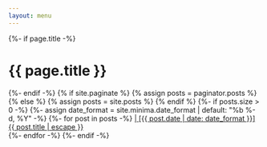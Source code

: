 ```yaml
---
layout: menu
---
```


{%- if page.title -%}
    <h1 class="page-heading">{{ page.title }}</h1>
{%- endif -%}
{% if site.paginate %}
    {% assign posts = paginator.posts %}
{% else %}
    {% assign posts = site.posts %}
{% endif %}
{%- if posts.size > 0 -%}
    {%- assign date_format = site.minima.date_format | default: "%b %-d, %Y" -%}
    {%- for post in posts -%}
        <a class="post-link" href="{{ post.url | relative_url }}">
            | [{{ post.date | date: date_format }}] {{ post.title | escape }}
        </a> <br>
    {%- endfor -%}
{%- endif -%}
